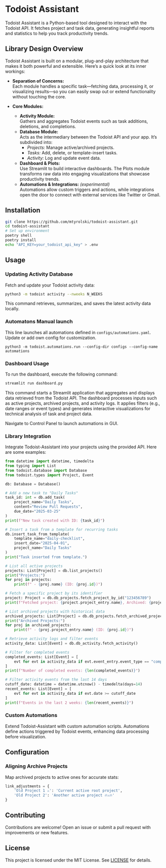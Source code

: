 # Todoist Assistant

Todoist Assistant is a Python-based tool designed to interact with the Todoist API. It fetches project and task data, generating insightful reports and statistics to help you track productivity trends.


## Library Design Overview

Todoist Assistant is built on a modular, plug-and-play architecture that makes it both powerful and extensible. Here’s a quick look at its inner workings:

- **Separation of Concerns:**  
  Each module handles a specific task—fetching data, processing it, or visualizing results—so you can easily swap out or extend functionality without touching the core.

- **Core Modules:**
  - **Activity Module:**  
    Gathers and aggregates Todoist events such as task additions, deletions, and completions.
  - **Database Module:**  
    Acts as the intermediary between the Todoist API and your app. It’s subdivided into:
    - *Projects:* Manage active/archived projects.
    - *Tasks:* Add, delete, or template-insert tasks.
    - *Activity:* Log and update event data.
  - **Dashboard & Plots:**  
    Use Streamlit to build interactive dashboards. The Plots module transforms raw data into engaging visualizations that showcase productivity trends.
  - **Automations & Integrations:** *(experimental)*  
    Automations allow custom triggers and actions, while integrations open the door to connect with external services like Twitter or Gmail.

## Installation 

```bash
git clone https://github.com/mtyrolski/todoist-assistant.git
cd todoist-assistant
# Set up environment
poetry shell
poetry install
echo "API_KEY=your_todoist_api_key" > .env
```

## Usage
### Updating Activity Database

Fetch and update your Todoist activity data:
```bash
python3 -m todoist activity --nweeks N_WEEKS
```

This command retrieves, summarizes, and saves the latest activity data locally.

### Automatons Manual launch
This line launches all automations defined in `configs/automations.yaml`. Update or add own config for customization.
```
python3 -m todoist.automations.run --config-dir configs --config-name automations
```


### Dashboard Usage

To run the dashboard, execute the following command:
```bash
streamlit run dashboard.py
```

This command starts a Streamlit application that aggregates and displays data retrieved from the Todoist API. The dashboard processes inputs such as active projects, archived projects, and activity logs. It applies filters (e.g., date ranges or event types) and generates interactive visualizations for technical analysis of task and project data.

Navigate to Control Panel to launch automations in GUI.

### Library Integration

Integrate Todoist-Assistant into your projects using the provided API. Here are some examples:
```python
from datetime import datetime, timedelta
from typing import List
from todoist.database import Database
from todoist.types import Project, Event

db: Database = Database()

# Add a new task to "Daily Tasks"
task_id: int = db.add_task(
    project_name="Daily Tasks",
    content="Review Pull Requests",
    due_date="2025-03-25"
)
print(f"New task created with ID: {task_id}")

# Insert a task from a template for recurring tasks
db.insert_task_from_template(
    template_name="daily-checklist",
    insert_date="2025-04-01",
    project_name="Daily Tasks"
)
print("Task inserted from template.")

# List all active projects
projects: List[Project] = db.list_projects()
print("Projects:")
for proj in projects:
    print(f" - {proj.name} (ID: {proj.id})")

# Fetch a specific project by its identifier
project: Project = db.db_projects.fetch_project_by_id("123456789")
print(f"Fetched project: {project.project_entry.name}, Archived: {project.is_archived}")

# List archived projects with historical data
archived_projects: List[Project] = db.db_projects.fetch_archived_projects()
print("Archived Projects:")
for proj in archived_projects:
    print(f" - {proj.project_entry.name} (ID: {proj.id})")

# Retrieve activity logs and filter events
activity_data: List[Event] = db.db_activity.fetch_activity()

# Filter for completed events
completed_events: List[Event] = [
    evt for evt in activity_data if evt.event_entry.event_type == "completed"
]
print(f"Number of completed events: {len(completed_events)}")

# Filter activity events from the last 14 days
cutoff_date: datetime = datetime.utcnow() - timedelta(days=14)
recent_events: List[Event] = [
    evt for evt in activity_data if evt.date >= cutoff_date
]
print(f"Events in the last 2 weeks: {len(recent_events)}")
```


### Custom Automations

Extend Todoist-Assistant with custom automation scripts. Automations define actions triggered by Todoist events, enhancing data processing before visualization.

## Configuration


### Aligning Archive Projects

Map archived projects to active ones for accurate stats:
```python
link_adjustments = {
    'Old Project 1 ⚔️': 'Current active root project',
    'Old Project 2': 'Another active project 🔥⚔️🔥'
}
```

## Contributing

Contributions are welcome! Open an issue or submit a pull request with improvements or new features.

## License

This project is licensed under the MIT License. See [LICENSE](LICENSE) for details.